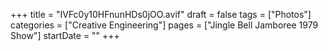 +++
title = "IVFc0y10HFnunHDs0jOO.avif"
draft = false
tags = ["Photos"]
categories = ["Creative Engineering"]
pages = ["Jingle Bell Jamboree 1979 Show"]
startDate = ""
+++
